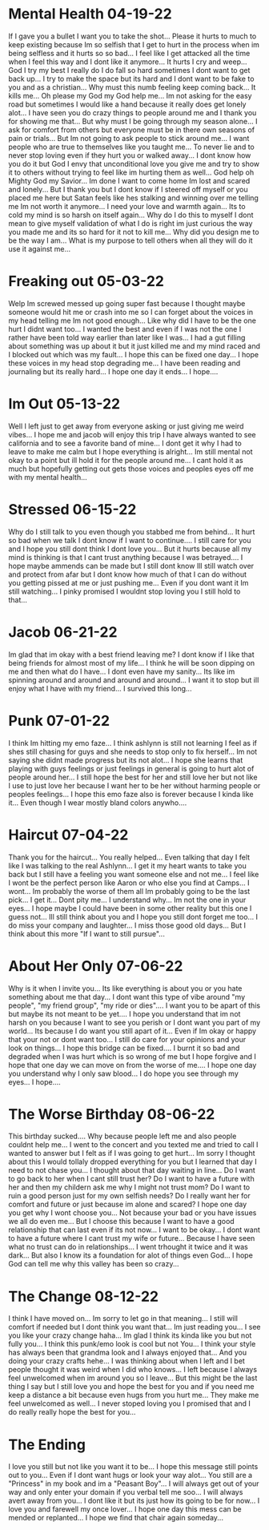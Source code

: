 # Mental Health 04-19-22
If I gave you a bullet I want you to take the shot... Please it hurts to much to keep existing because Im so selfish that I get to hurt in the process when im being selfless and it hurts so so bad... I feel like I get attacked all the time when I feel this way and I dont like it anymore... It hurts I cry and weep... God I try my best I really do I do fall so hard sometimes I dont want to get back up... I try to make the space but its hard and I dont want to be fake to you and as a christian... Why must this numb feeling keep coming back... It kills me... Oh please my God my God help me... Im not asking for the easy road but sometimes I would like a hand because it really does get lonely alot... I have seen you do crazy things to people around me and I thank you for showing me that... But why must I be going through my season alone... I ask for comfort from others but everyone must be in there own seasons of pain or trials... But Im not going to ask people to stick around me... I want people who are true to themselves like you taught me... To never lie and to never stop loving even if they hurt you or walked away... I dont know how you do it but God I envy that unconditional love you give me and try to show it to others without trying to feel like im hurting them as well... God help oh Mighty God my Savior... Im done I want to come home Im lost and scared and lonely... But I thank you but I dont know if I steered off myself or you placed me here but Satan feels like hes stalking and winning over me telling me Im not worth it anymore... I need your love and warmth again... Its to cold my mind is so harsh on itself again... Why do I do this to myself I dont mean to give myself validation of what I do is right im just curious the way you made me and its so hard for it not to kill me... Why did you design me to be the way I am... What is my purpose to tell others when all they will do it use it against me...

# Freaking out 05-03-22
Welp Im screwed messed up going super fast because I thought maybe someone would hit me or crash into me so I can forget about the voices in my head telling me Im not good enough... Like why did I have to be the one hurt I didnt want too... I wanted the best and even if I was not the one I rather have been told way earlier than later like I was... I had a gut filling about something was up about it but it just killed me and my mind raced and I blocked out which was my fault... I hope this can be fixed one day... I hope these voices in my head stop degrading me... I have been reading and journaling but its really hard... I hope one day it ends... I hope....


# Im Out 05-13-22
Well I left just to get away from everyone asking or just giving me weird vibes... I hope me and jacob will enjoy this trip I have always wanted to see california and to see a favorite band of mine... I dont get it why I had to leave to make me calm but I hope everything is alright... Im still mental not okay to a point but ill hold it for the people around me... I cant hold it as much but hopefully getting out gets those voices and peoples eyes off me with my mental health...

# Stressed 06-15-22
Why do I still talk to you even though you stabbed me from behind... It hurt so bad when we talk I dont know if I want to continue.... I still care for you and I hope you still dont think I dont love you... But it hurts because all my mind is thinking is that I cant trust anything because I was betrayed.... I hope maybe ammends can be made but I still dont know Ill still watch over and protect from afar but I dont know how much of that I can do without you getting pissed at me or just pushing me... Even if you dont want it Im still watching... I pinky promised I wouldnt stop loving you I still hold to that...


# Jacob 06-21-22
Im glad that im okay with a best friend leaving me? I dont know if I like that being friends for almost most of my life... I think he will be soon dipping on me and then what do I have... I dont even have my sanity... Its like im spinning around and around and around and around... I want it to stop but ill enjoy what I have with my friend... I survived this long... 


# Punk 07-01-22
I think Im hitting my emo faze... I think ashlynn is still not learning I feel as if shes still chasing for guys and she needs to stop only to fix herself... Im not saying she didnt made progress but its not alot... I hope she learns that playing with guys feelings or just feelings in general is going to hurt alot of people around her... I still hope the best for her and still love her but not like I use to just love her because I want her to be her without harming people or peoples feelings... I hope this emo faze also is forever because I kinda like it... Even though I wear mostly bland colors anywho....


# Haircut 07-04-22
Thank you for the haircut... You really helped... Even talking that day I felt like I was talking to the real Ashlynn... I get it my heart wants to take you back but I still have a feeling you want someone else and not me... I feel like I wont be the perfect person like Aaron or who else you find at Camps... I wont... Im probably the worse of them all Im probably going to be the last pick... I get it... Dont pity me... I understand why... Im not the one in your eyes... I hope maybe I could have been in some other reality but this one I guess not... Ill still think about you and I hope you still dont forget me too... I do miss your company and laughter... I miss those good old days... But I think about this more "If I want to still pursue"...


# About Her Only 07-06-22
Why is it when I invite you... Its like everything is about you or you hate something about me that day... I dont want this type of vibe around "my people", "my friend group", "my ride or dies".... I want you to be apart of this but maybe its not meant to be yet.... I hope you understand that im not harsh on you because I want to see you perish or I dont want you part of my world... Its because I do want you still apart of it... Even if Im okay or happy that your not or dont want too... I still do care for your opinions and your look on things... I hope this bridge can be fixed.... I burnt it so bad and degraded when I was hurt which is so wrong of me but I hope forgive and I hope that one day we can move on from the worse of me.... I hope one day you understand why I only saw blood... I do hope you see through my eyes... I hope....


# The Worse Birthday 08-06-22
This birthday sucked.... Why because people left me and also people couldnt help me... I went to the concert and you texted me and tried to call I wanted to answer but I felt as if I was going to get hurt... Im sorry I thought about this I would tollaly dropped everything for you but I learned that day I need to not chase you... I thought about that day waiting in line... Do I want to go back to her when I cant still trust her? Do I want to have a future with her and then my childern ask me why I might not trust mom? Do I want to ruin a good person just for my own selfish needs? Do I really want her for comfort and future or just because im alone and scared? I hope one day you get why I wont choose you... Not because your bad or you have issues we all do even me... But I choose this because I want to have a good relationship that can last even if its not now... I want to be okay... I dont want to have a future where I cant trust my wife or future... Because I have seen what no trust can do in relationships... I went trhought it twice and it was dark... But also I know its a foundation for alot of things even God... I hope God can tell me why this valley has been so crazy...


# The Change 08-12-22
I think I have moved on... Im sorry to let go in that meaning... I still will comfort if needed but I dont think you want that... Im just reading you... I see you like your crazy change haha... Im glad I think its kinda like you but not fully you... I think this punk/emo look is cool but not You... I think your style has always been that grandma look and I always enjoyed that... And you doing your crazy crafts hehe... I was thinking about when I left and I bet people thought it was weird when I did who knows... I left because I always feel unwelcomed when im around you so I leave... But this might be the last thing I say but I still love you and hope the best for you and if you need me keep a distance a bit because even hugs from you hurt me... They make me feel unwelcomed as well... I never stoped loving you I promised that and I do really really hope the best for you...


# The Ending
I love you still but not like you want it to be... I hope this message still points out to you... Even if I dont want hugs or look your way alot... You still are a "Princess" in my book and im a "Peasant Boy"... I will always get out of your way and only enter your domain if you verbal tell me soo... I will always avert away from you... I dont like it but its just how its going to be for now... I love you and farewell my once lover... I hope one day this mess can be mended or replanted... I hope we find that chair again someday...
